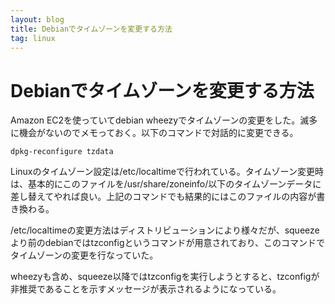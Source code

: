 ```yaml
---
layout: blog
title: Debianでタイムゾーンを変更する方法 
tag: linux
---
```


# Debianでタイムゾーンを変更する方法

Amazon EC2を使っていてdebian wheezyでタイムゾーンの変更をした。滅多に機会がないのでメモっておく。以下のコマンドで対話的に変更できる。

    dpkg-reconfigure tzdata

Linuxのタイムゾーン設定は/etc/localtimeで行われている。タイムゾーン変更時は、基本的にこのファイルを/usr/share/zoneinfo/以下のタイムゾーンデータに差し替えてやれば良い。上記のコマンドでも結果的にはこのファイルの内容が書き換わる。

/etc/localtimeの変更方法はディストリビューションにより様々だが、squeezeより前のdebianではtzconfigというコマンドが用意されており、このコマンドでタイムゾーンの変更を行なっていた。

wheezyも含め、squeeze以降ではtzconfigを実行しようとすると、tzconfigが非推奨であることを示すメッセージが表示されるようになっている。
